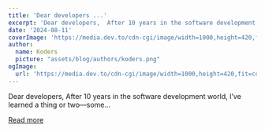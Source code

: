```yaml
---
title: 'Dear developers ...'
excerpt: 'Dear developers,  After 10 years in the software development world, I’ve learned a thing or two—some...'
date: '2024-08-11'
coverImage: 'https://media.dev.to/cdn-cgi/image/width=1000,height=420,fit=cover,gravity=auto,format=auto/https%3A%2F%2Fdev-to-uploads.s3.amazonaws.com%2Fuploads%2Farticles%2Ft1f42513r97a7hei20oo.png'
author:
  name: Koders
  picture: "assets/blog/authors/koders.png"
ogImage:
  url: 'https://media.dev.to/cdn-cgi/image/width=1000,height=420,fit=cover,gravity=auto,format=auto/https%3A%2F%2Fdev-to-uploads.s3.amazonaws.com%2Fuploads%2Farticles%2Ft1f42513r97a7hei20oo.png'
---
```


Dear developers,  After 10 years in the software development world, I’ve learned a thing or two—some...

[Read more](https://dev.to/harimanok/dear-developers--4101)
